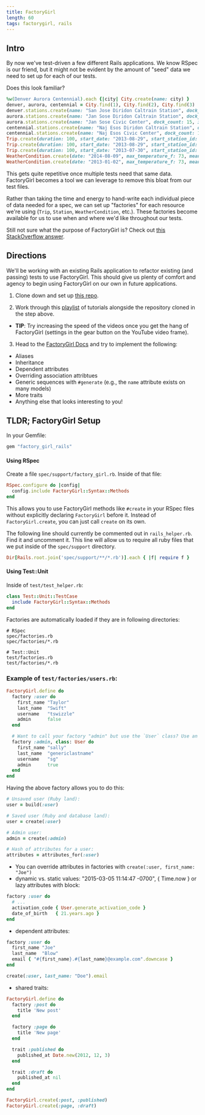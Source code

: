 ```yaml
---
title: FactoryGirl
length: 60
tags: factorygirl, rails
---
```


## Intro

By now we've test-driven a few different Rails applications. We know RSpec is our friend, but it might not be evident by the amount of "seed" data we need to set up for each of our tests.

Does this look familiar?

```ruby
%w(Denver Aurora Centennial).each {|city| City.create(name: city) }
denver, aurora, centennial = City.find(1), City.find(2), City.find(3)
denver.stations.create(name: "San Jose Diridon Caltrain Station", dock_count: 27, installation_date: "2013-08-06 00:00:00", lat: 37.329732, long: -121.901782)
aurora.stations.create(name: "Jan Sose Diridon Caltrain Station", dock_count: 27, installation_date: "2013-08-06 00:00:00", lat: 37.329732, long: -121.901782)
aurora.stations.create(name: "Jan Sose Civic Center", dock_count: 15, installation_date: "2013-08-05 00:00:00", lat: 37.330698, long: -121.888979)
centennial.stations.create(name: "Naj Esos Diridon Caltrain Station", dock_count: 27, installation_date: "2013-08-06 00:00:00", lat: 37.329732, long: -121.901782)
centennial.stations.create(name: "Naj Esos Civic Center", dock_count: 15, installation_date: "2013-08-05 00:00:00", lat: 37.330698, long: -121.888979)
Trip.create(duration: 100, start_date: "2013-08-29", start_station_id: 1, end_date: "2013-08-29", end_station_id: 2, bike_id: 520, subscription_type_id: 1, user_zip_code: 94127, start_time: "2000-01-01 14:13:00", end_time: "2000-01-01 14:14:00")
Trip.create(duration: 100, start_date: "2013-08-29", start_station_id: 2, end_date: "2013-08-29", end_station_id: 4, bike_id: 501, subscription_type_id: 2, user_zip_code: 94127, start_time: "2000-01-01 14:13:00", end_time: "2000-01-01 14:14:00")
Trip.create(duration: 100, start_date: "2013-07-30", start_station_id: 5, end_date: "2013-07-30", end_station_id: 1, bike_id: 50, subscription_type_id: 2, user_zip_code: 94127, start_time: "2000-01-01 14:13:00", end_time: "2000-01-01 14:14:00")
WeatherCondition.create(date: "2014-08-09", max_temperature_f: 73, mean_temperature_f: 68, min_temperature_f: 61, mean_humidity: 75, mean_visibility_miles: 6, mean_wind_speed_mph: 8, precipitation_inches: 0.82, zip_code: 94107)
WeatherCondition.create(date: "2013-01-02", max_temperature_f: 73, mean_temperature_f: 68, min_temperature_f: 61, mean_humidity: 75, mean_visibility_miles: 7, mean_wind_speed_mph: 8, precipitation_inches: 1.1, zip_code: 94107)
```

This gets quite repetitive once multiple tests need that same data. FactoryGirl becomes a tool we can leverage to remove this bloat from our test files.

Rather than taking the time and energy to hand-write each individual piece of data needed for a spec, we can set up "factories" for each resource we're using (`Trip`, `Station`, `WeatherCondition`, etc.). These factories become available for us to use when and where we'd like throughout our tests.

Still not sure what the purpose of FactoryGirl is? Check out [this StackOverflow answer](http://stackoverflow.com/questions/5183975/factory-girl-whats-the-purpose).

## Directions

We'll be working with an existing Rails application to refactor existing (and passing) tests to use FactoryGirl. This should give us plenty of comfort and agency to begin using FactoryGirl on our own in future applications.

1. Clone down and set up [this repo](https://github.com/turingschool-examples/factory_girl_intro).

2. Work through this [playlist](https://www.youtube.com/playlist?list=PLf6E_SWaTZjH9V9-eeqH5oAXL-q7GcBm9) of tutorials alongside the repository cloned in the step above.
  * **TIP**: Try increasing the speed of the videos once you get the hang of FactoryGirl (settings in the gear button on the YouTube video frame).

3. Head to the [FactoryGirl Docs](https://github.com/thoughtbot/factory_girl/blob/master/GETTING_STARTED.md#configure-your-test-suite) and try to implement the following:
  * Aliases
  * Inheritance
  * Dependent attributes
  * Overriding association attribtues
  * Generic sequences with `#generate` (e.g., the `name` attribute exists on many models)
  * More traits
  * Anything else that looks interesting to you!

## TLDR; FactoryGirl Setup

In your Gemfile:

```ruby
gem "factory_girl_rails"
```

#### Using RSpec

Create a file `spec/support/factory_girl.rb`. Inside of that file:

```ruby
RSpec.configure do |config|
  config.include FactoryGirl::Syntax::Methods
end
```

This allows you to use FactoryGirl methods like `#create` in your RSpec files without explicitly declaring `FactoryGirl` before it. Instead of `FactoryGirl.create`, you can just call `create` on its own.

The following line should currently be commented out in `rails_helper.rb`. Find it and uncomment it. This line will allow us to require all ruby files that we put inside of the `spec/support` directory.

```ruby
Dir[Rails.root.join('spec/support/**/*.rb')].each { |f| require f }
```

#### Using Test::Unit

Inside of `test/test_helper.rb`:

```ruby
class Test::Unit::TestCase
  include FactoryGirl::Syntax::Methods
end
```

Factories are automatically loaded if they are in following directories:

```
# RSpec
spec/factories.rb
spec/factories/*.rb

# Test::Unit
test/factories.rb
test/factories/*.rb
```

### Example of `test/factories/users.rb`:

```ruby
FactoryGirl.define do
  factory :user do
    first_name "Taylor"
    last_name  "Swift"
    username   "tswizzle"
    admin      false
  end

  # Want to call your factory "admin" but use the `User` class? Use an alias like this.
  factory :admin, class: User do
    first_name "sally"
    last_name  "genericlastname"
    username   "sg"
    admin      true
  end
end
```

Having the above factory allows you to do this:

```ruby
# Unsaved user (Ruby land):
user = build(:user)

# Saved user (Ruby and database land):
user = create(:user)

# Admin user:
admin = create(:admin)

# Hash of attributes for a user:
attributes = attributes_for(:user)
```

* You can override attributes in factories with `create(:user, first_name: "Joe")`
* dynamic vs. static values: "2015-03-05 11:14:47 -0700", { Time.now } or lazy attributes with block:

```ruby
factory :user do
  # ...
  activation_code { User.generate_activation_code }
  date_of_birth   { 21.years.ago }
end
```

* dependent attributes:

```ruby
factory :user do
  first_name "Joe"
  last_name  "Blow"
  email { "#{first_name}.#{last_name}@example.com".downcase }
end

create(:user, last_name: "Doe").email
```

* shared traits:

```ruby
FactoryGirl.define do
  factory :post do
    title 'New post'
  end

  factory :page do
    title 'New page'
  end

  trait :published do
    published_at Date.new(2012, 12, 3)
  end

  trait :draft do
    published_at nil
  end
end

FactoryGirl.create(:post, :published)
FactoryGirl.create(:page, :draft)
```
